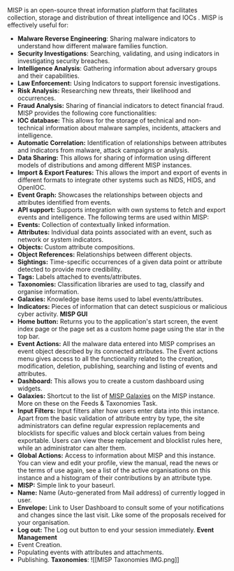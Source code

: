 MISP is an open-source threat information platform that facilitates collection, storage and distribution of threat intelligence and IOCs .
MISP is effectively useful for:
- **Malware Reverse Engineering**: Sharing malware indicators to understand how different malware families function.
- **Security Investigations**: Searching, validating, and using indicators in investigating security breaches.
- **Intelligence Analysis**: Gathering information about adversary groups and their capabilities.
- **Law Enforcement:** Using Indicators to support forensic investigations.
- **Risk Analysis:** Researching new threats, their likelihood and occurrences.
- **Fraud Analysis:** Sharing of financial indicators to detect financial fraud.
MISP provides the following core functionalities: 
- **IOC database:** This allows for the storage of technical and non-technical information about malware samples, incidents, attackers and intelligence.
- **Automatic Correlation:** Identification of relationships between attributes and indicators from malware, attack campaigns or analysis.
- **Data Sharing:** This allows for sharing of information using different models of distributions and among different MISP instances.
- **Import & Export Features:** This allows the import and export of events in different formats to integrate other systems such as NIDS, HIDS, and OpenIOC.
- **Event Graph:** Showcases the relationships between objects and attributes identified from events.
- **API support:** Supports integration with own systems to fetch and export events and intelligence.
The following terms are used within MISP:
- **Events:** Collection of contextually linked information.
- **Attributes:** Individual data points associated with an event, such as network or system indicators.
- **Objects:** Custom attribute compositions.
- **Object References:** Relationships between different objects.
- **Sightings:** Time-specific occurrences of a given data point or attribute detected to provide more credibility.
- **Tags:** Labels attached to events/attributes.
- **Taxonomies:** Classification libraries are used to tag, classify and organise information.
- **Galaxies:** Knowledge base items used to label events/attributes.
- **Indicators:** Pieces of information that can detect suspicious or malicious cyber activity.
**MISP GUI**
- **Home button:** Returns you to the application's start screen, the event index page or the page set as a custom home page using the star in the top bar.
- **Event Actions:** All the malware data entered into MISP comprises an event object described by its connected attributes. The Event actions menu gives access to all the functionality related to the creation, modification, deletion, publishing, searching and listing of events and attributes.
- **Dashboard:** This allows you to create a custom dashboard using widgets.
- **Galaxies:** Shortcut to the list of [MISP Galaxies](https://github.com/MISP/misp-book/blob/main/galaxy) on the MISP instance. More on these on the Feeds & Taxonomies Task.
- **Input Filters:** Input filters alter how users enter data into this instance. Apart from the basic validation of attribute entry by type, the site administrators can define regular expression replacements and blocklists for specific values and block certain values from being exportable. Users can view these replacement and blocklist rules here, while an administrator can alter them.
- **Global Actions:** Access to information about MISP and this instance. You can view and edit your profile, view the manual, read the news or the terms of use again, see a list of the active organisations on this instance and a histogram of their contributions by an attribute type.
- **MISP:** Simple link to your baseurl.
- **Name:** Name (Auto-generated from Mail address) of currently logged in user.
- **Envelope:** Link to User Dashboard to consult some of your notifications and changes since the last visit. Like some of the proposals received for your organisation.
- **Log out:** The Log out button to end your session immediately.
**Event Management**
- Event Creation.
- Populating events with attributes and attachments.
- Publishing.
**Taxonomies**: ![[MISP Taxonomies IMG.png]]